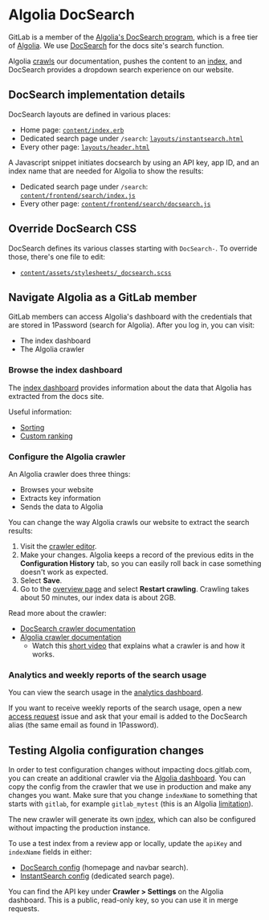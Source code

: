 # Algolia DocSearch

GitLab is a member of the [Algolia's DocSearch program](https://docsearch.algolia.com/),
which is a free tier of [Algolia](https://www.algolia.com/). We use
[DocSearch](https://github.com/algolia/docsearch) for the docs site's search function.

Algolia [crawls](#configure-the-algolia-crawler) our documentation, pushes the content to an
[index](https://www.algolia.com/doc/guides/sending-and-managing-data/manage-your-indices/),
and DocSearch provides a dropdown search experience on our website.

## DocSearch implementation details

DocSearch layouts are defined in various places:

- Home page: [`content/index.erb`](../content/index.erb)
- Dedicated search page under `/search`: [`layouts/instantsearch.html`](../layouts/instantsearch.html)
- Every other page: [`layouts/header.html`](../layouts/header.html)

A Javascript snippet initiates docsearch by using an API key, app ID,
and an index name that are needed for Algolia to show the results:

- Dedicated search page under `/search`: [`content/frontend/search/index.js`](../content/frontend/search/index.js)
- Every other page: [`content/frontend/search/docsearch.js`](../content/frontend/search/docsearch.js)

## Override DocSearch CSS

DocSearch defines its various classes starting with `DocSearch-`. To override those,
there's one file to edit:

- [`content/assets/stylesheets/_docsearch.scss`](../content/assets/stylesheets/_docsearch.scss)

## Navigate Algolia as a GitLab member

GitLab members can access Algolia's dashboard with the credentials that are
stored in 1Password (search for Algolia). After you log in, you can visit:

- The index dashboard
- The Algolia crawler

### Browse the index dashboard

The [index dashboard](https://www.algolia.com/apps/3PNCFOU757/analytics/overview/gitlab)
provides information about the data that Algolia has extracted from the docs site.

Useful information:

- [Sorting](https://www.algolia.com/doc/guides/managing-results/refine-results/sorting/)
- [Custom ranking](https://www.algolia.com/doc/guides/managing-results/must-do/custom-ranking/)

### Configure the Algolia crawler

An Algolia crawler does three things:

- Browses your website
- Extracts key information
- Sends the data to Algolia

You can change the way Algolia crawls our website to extract the search results:

1. Visit the
   [crawler editor](https://crawler.algolia.com/admin/crawlers/d46abdc0-bb41-4d50-95b7-a3e1fe6469a4/configuration/edit).
1. Make your changes.
   Algolia keeps a record of the previous edits in the **Configuration History** tab,
   so you can easily roll back in case something doesn't work as expected.
1. Select **Save**.
1. Go to the [overview page](https://crawler.algolia.com/admin/crawlers/d46abdc0-bb41-4d50-95b7-a3e1fe6469a4/overview)
   and select **Restart crawling**. Crawling takes about 50 minutes, our index
   data is about 2GB.

Read more about the crawler:

- [DocSearch crawler documentation](https://docsearch.algolia.com/docs/record-extractor)
- [Algolia crawler documentation](https://www.algolia.com/doc/tools/crawler/getting-started/overview/)
  - Watch this [short video](https://www.youtube.com/watch?v=w84K1cbUbmY) that
    explains what a crawler is and how it works.

### Analytics and weekly reports of the search usage

You can view the search usage in the
[analytics dashboard](https://www.algolia.com/apps/3PNCFOU757/analytics/overview/gitlab).

If you want to receive weekly reports of the search usage, open a new
[access request](https://about.gitlab.com/handbook/engineering/#access-requests)
issue and ask that your email is added to the DocSearch alias (the same email as found in 1Password).

## Testing Algolia configuration changes

In order to test configuration changes without impacting docs.gitlab.com, you can create an additional
crawler via the [Algolia dashboard](https://crawler.algolia.com/admin/crawlers?sort=status&order=ASC&limit=20).
You can copy the config from the crawler that we use in production and make any changes you want. Make sure that
you change `indexName` to something that starts with `gitlab`, for example `gitlab_mytest`
(this is an Algolia [limitation](https://github.com/algolia/docsearch/issues/1392#issuecomment-1139907134)).

The new crawler will generate its own [index](https://www.algolia.com/apps/3PNCFOU757/indices), which can also be configured without impacting the production instance.

To use a test index from a review app or locally, update the `apiKey` and `indexName` fields in either:

- [DocSearch config](../content/assets/javascripts/docsearch.js) (homepage and navbar search).
- [InstantSearch config](../content/frontend/search/index.js) (dedicated search page).

You can find the API key under **Crawler > Settings** on the Algolia dashboard. This is a public, read-only key, so you can use it in merge requests.
